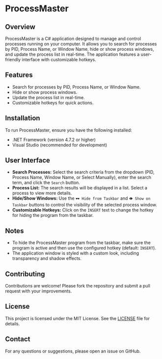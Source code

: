 # ProcessMaster

## Overview
ProcessMaster is a C# application designed to manage and control processes running on your computer. It allows you to search for processes by PID, Process Name, or Window Name, hide or show process windows, and update the process list in real-time. The application features a user-friendly interface with customizable hotkeys.

## Features
- Search for processes by PID, Process Name, or Window Name.
- Hide or show process windows.
- Update the process list in real-time.
- Customizable hotkeys for quick actions.

## Installation
To run ProcessMaster, ensure you have the following installed:
- .NET Framework (version 4.7.2 or higher)
- Visual Studio (recommended for development)

## User Interface
- **Search Processes:** Select the search criteria from the dropdown (PID, Process Name, Window Name, or Select Manually), enter the search term, and click the `Search` button.
- **Process List:** The search results will be displayed in a list. Select a process to view more details.
- **Hide/Show Windows:** Use the `🕶 Hide from Taskbar` and `👁 Show on Taskbar` buttons to control the visibility of the selected process window.
- **Customizable Hotkeys:** Click on the `INSERT` text to change the hotkey for hiding the program from the taskbar.

## Notes
- To hide the ProcessMaster program from the taskbar, make sure the program is active and then use the configured hotkey (default: `INSERT`).
- The application window is styled with a custom look, including transparency and shadow effects.

## Contributing
Contributions are welcome! Please fork the repository and submit a pull request with your improvements.

## License
This project is licensed under the MIT License. See the [LICENSE](LICENSE) file for details.

## Contact
For any questions or suggestions, please open an issue on GitHub.

